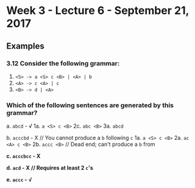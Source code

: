 # Week 3 - Lecture 6 - September 21, 2017
## Examples
### 3.12 Consider the following grammar:
1. `<S> -> a <S> c <B> | <A> | b`
2. `<A> -> c <A> | c`
3. `<B> -> d | <A>`

### Which of the following sentences are generated by this grammar?
a. `abcd` - √
  1a.  `a <S> c <B>`
  2c. `abc <B>`
  3a. `abcd`

b. `acccbd` - X // You cannot produce a `b` following `c`
  1a. `a <S> c <B>`
  2a. `ac <A> c <B>`
  2b. `accc <B>` // Dead end; can't produce a `b` from <B>

c. `acccbcc` - X

d. `acd` - X // Requires at least 2 `c`'s

e. `accc` - √

### 
